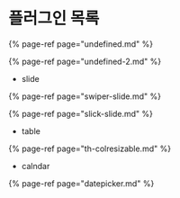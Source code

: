# 플러그인 목록

{% page-ref page="undefined.md" %}

{% page-ref page="undefined-2.md" %}

* slide

{% page-ref page="swiper-slide.md" %}

{% page-ref page="slick-slide.md" %}

* table

{% page-ref page="th-colresizable.md" %}

* calndar

{% page-ref page="datepicker.md" %}

